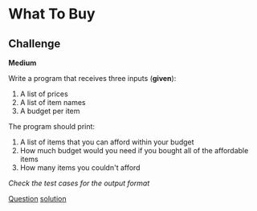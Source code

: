 # What To Buy

## Challenge

**Medium**

Write a program that receives three inputs (**given**):

1. A list of prices
2. A list of item names
3. A budget per item

The program should print:

1. A list of items that you can afford within your budget
2. How much budget would you need if you bought all of the affordable items
3. How many items you couldn't afford

*Check the test cases for the output format*

[Question](q.py) [solution](solution.py)
